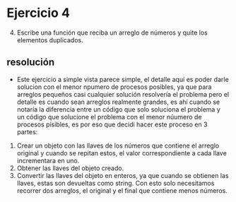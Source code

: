 # Ejercicio 4

4. Escribe una función que reciba un arreglo de números y quite los elementos duplicados.

## resolución
- Este ejercicio a simple vista parece simple, el detalle aquí es poder darle solucion 
con el menor npumero de procesos posibles, ya que para arreglos pequeños casi cualquier 
solución resolvería el problema pero el detalle es cuando sean arreglos realmente grandes,
es ahí cuando se notaría la diferencia entre un código que solo soluciona el problema y 
un código que solucione el problema con el menor núumero de procesos pisibles, es por eso 
que decidi hacer este proceso en 3 partes:
1. Crear un objeto con las llaves de los números que contiene el arreglo original y 
cuando se repitan estos, el valor correspondiente a cada llave incrementara en uno.
2. Obtener las llaves del objeto creado.
3. Convertir las llaves del objeto en enteros, ya que cuando se obtienen las llaves,
estas son devueltas como string.
Con esto solo necesitamos recorrer dos arreglos, el original y el final que contiene 
menos números.